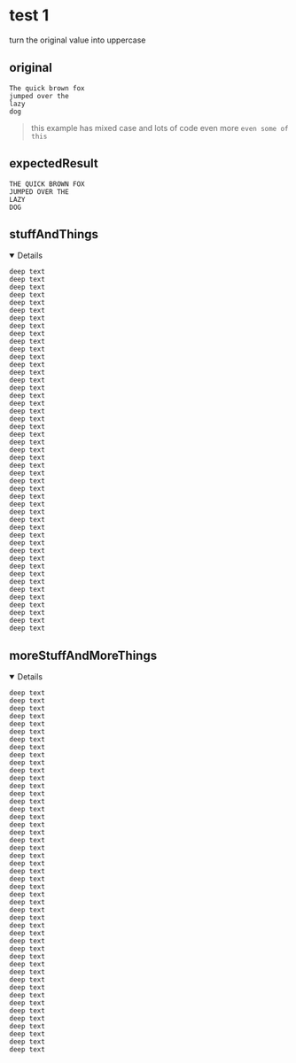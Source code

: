 # test 1
turn the original value into uppercase

## original
```text
The quick brown fox
jumped over the
lazy
dog
```

> this example has mixed case and lots of code
even more `even some of this`

## expectedResult
```text
THE QUICK BROWN FOX
JUMPED OVER THE
LAZY
DOG
```

## stuffAndThings
<details open>

```text
deep text
deep text
deep text
deep text
deep text
deep text
deep text
deep text
deep text
deep text
deep text
deep text
deep text
deep text
deep text
deep text
deep text
deep text
deep text
deep text
deep text
deep text
deep text
deep text
deep text
deep text
deep text
deep text
deep text
deep text
deep text
deep text
deep text
deep text
deep text
deep text
deep text
deep text
deep text
deep text
deep text
deep text
deep text
deep text
deep text
deep text
deep text
```
</details>


## moreStuffAndMoreThings
<details open>

```text
deep text
deep text
deep text
deep text
deep text
deep text
deep text
deep text
deep text
deep text
deep text
deep text
deep text
deep text
deep text
deep text
deep text
deep text
deep text
deep text
deep text
deep text
deep text
deep text
deep text
deep text
deep text
deep text
deep text
deep text
deep text
deep text
deep text
deep text
deep text
deep text
deep text
deep text
deep text
deep text
deep text
deep text
deep text
deep text
deep text
deep text
deep text
```
</details>
